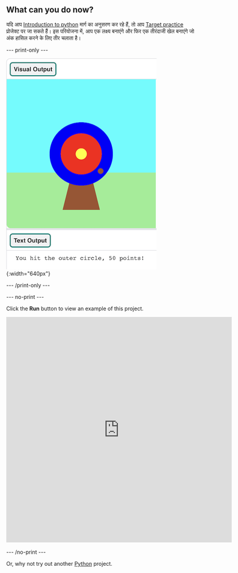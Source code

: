 ## What can you do now?

यदि आप [Introduction to python](https://projects.raspberrypi.org/en/raspberrypi/python-intro) मार्ग का अनुसरण कर रहे हैं, तो आप [Target practice](https://projects.raspberrypi.org/en/projects/target-practice) प्रोजेक्ट पर जा सकते हैं। इस परियोजना में, आप एक लक्ष्य बनाएंगे और फिर एक तीरंदाजी खेल बनाएंगे जो अंक हासिल करने के लिए तीर चलाता है।

--- print-only ---

![An archery target with a hit point on the outer circle. The text 'You hit the outer circle, 50 points!' is displayed underneath](images/blue-points.png){:width="640px"}

--- /print-only ---

--- no-print ---

Click the **Run** button to view an example of this project.

<iframe src="https://editor.raspberrypi.org/en/embed/viewer/target-practice-solution" width="600" height="600" frameborder="0" marginwidth="0" marginheight="0" allowfullscreen>
</iframe>

--- /no-print ---

Or, why not try out another [Python](https://projects.raspberrypi.org/en/projects?software%5B%5D=python) project.

